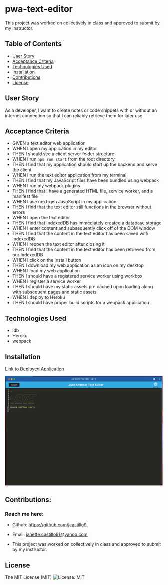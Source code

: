 # pwa-text-editor
This project was worked on collectively in class and approved to submit by my instructor.

## Table of Contents
  * [User Story](#user-story)
  * [Acceptance Criteria](#acceptance-criteria)
  * [Technologies Used](#technologies-used)
  * [Installation](#installation)
  * [Contributions](#contributions)
  * [License](#license)

## User Story
As a developer, I want to create notes or code snippets with or without an internet connection so that I can reliably retrieve them for later use.

## Acceptance Criteria
 *  GIVEN a text editor web application
 *  WHEN I open my application in my editor
 *  THEN I should see a client server folder structure
 *  WHEN I run `npm run start` from the root directory
 *  THEN I find that my application should start up the backend and serve the client
 *  WHEN I run the text editor application from my terminal
 *  THEN I find that my JavaScript files have been bundled using webpack
 *  WHEN I run my webpack plugins
 *  THEN I find that I have a generated HTML file, service worker, and a manifest file
 *  WHEN I use next-gen JavaScript in my application
 *  THEN I find that the text editor still functions in the browser without errors
 *  WHEN I open the text editor
 *  THEN I find that IndexedDB has immediately created a database storage
 *  WHEN I enter content and subsequently click off of the DOM window
 *  THEN I find that the content in the text editor has been saved with IndexedDB
 *  WHEN I reopen the text editor after closing it
 *  THEN I find that the content in the text editor has been retrieved from our IndexedDB
 *  WHEN I click on the Install button
 *  THEN I download my web application as an icon on my desktop
 *  WHEN I load my web application
 *  THEN I should have a registered service worker using workbox
 *  WHEN I register a service worker
 *  THEN I should have my static assets pre cached upon loading along with subsequent pages and static assets
 *  WHEN I deploy to Heroku
 *  THEN I should have proper build scripts for a webpack application

## Technologies Used
  * idb
  * Heroku
  * webpack

## Installation
  [Link to Deployed Application]()

 <img src="assets/images/ScreenShot.png"/>
 
 ## Contributions:
 ### Reach me here:

  * Github: <https://github.com/jcastillo9>
  * Email: janette.castillo91@yahoo.com
 
  * This project was worked on collectively in class and approved to submit by my instructor. 

## License
The MIT License (MIT) ![License: MIT](<https://img.shields.io/badge/License-MIT-yellow.svg>)
